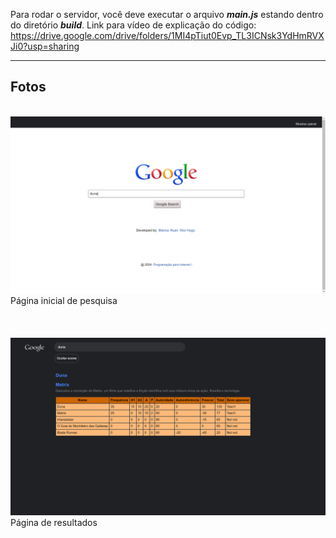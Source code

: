 Para rodar o servidor, você deve executar o arquivo ___main.js___ estando dentro do diretório ___build___.
Link para vídeo de explicação do código: https://drive.google.com/drive/folders/1MI4pTiut0Evp_TL3ICNsk3YdHmRVXJi0?usp=sharing

***
## Fotos

<br>

<img src="/prints/search.png">
Página inicial de pesquisa

<br>
<br>
<br>
<br>

<img src="/prints/results.png">
Página de resultados
